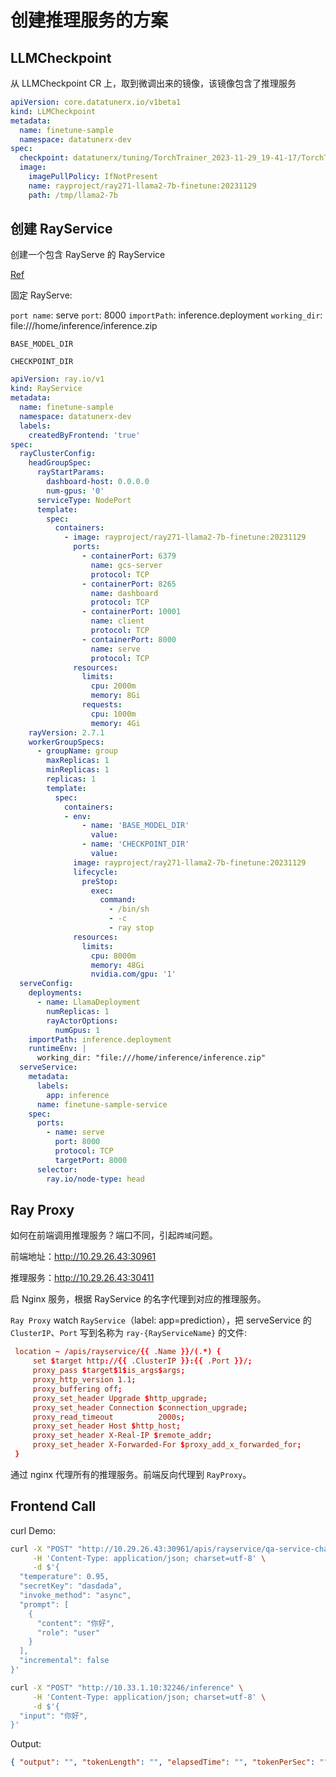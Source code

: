 # 创建推理服务的方案

## LLMCheckpoint

从 LLMCheckpoint CR 上，取到微调出来的镜像，该镜像包含了推理服务

```yaml
apiVersion: core.datatunerx.io/v1beta1
kind: LLMCheckpoint
metadata:
  name: finetune-sample
  namespace: datatunerx-dev
spec:
  checkpoint: datatunerx/tuning/TorchTrainer_2023-11-29_19-41-17/TorchTrainer_5d9a0_00000_0_2023-11-29_19-41-43/checkpoint_000000
  image:
    imagePullPolicy: IfNotPresent
    name: rayproject/ray271-llama2-7b-finetune:20231129
    path: /tmp/llama2-7b
```

## 创建 RayService

创建一个包含 RayServe 的 RayService

[Ref](ttps://github.com/DataTunerX/utility-server/blob/main/inference/inference.py)

固定 RayServe:

`port name`: serve
`port`: 8000
`importPath`: inference.deployment
`working_dir`: file:///home/inference/inference.zip

`BASE_MODEL_DIR`

`CHECKPOINT_DIR`

```yaml
apiVersion: ray.io/v1
kind: RayService
metadata:
  name: finetune-sample
  namespace: datatunerx-dev
  labels:
    createdByFrontend: 'true'
spec:
  rayClusterConfig:
    headGroupSpec:
      rayStartParams:
        dashboard-host: 0.0.0.0
        num-gpus: '0'
      serviceType: NodePort
      template:
        spec:
          containers:
            - image: rayproject/ray271-llama2-7b-finetune:20231129
              ports:
                - containerPort: 6379
                  name: gcs-server
                  protocol: TCP
                - containerPort: 8265
                  name: dashboard
                  protocol: TCP
                - containerPort: 10001
                  name: client
                  protocol: TCP
                - containerPort: 8000
                  name: serve
                  protocol: TCP
              resources:
                limits:
                  cpu: 2000m
                  memory: 8Gi
                requests:
                  cpu: 1000m
                  memory: 4Gi
    rayVersion: 2.7.1
    workerGroupSpecs:
      - groupName: group
        maxReplicas: 1
        minReplicas: 1
        replicas: 1
        template:
          spec:
            containers:
            - env:
                - name: 'BASE_MODEL_DIR'
                  value:
                - name: 'CHECKPOINT_DIR'
                  value:
              image: rayproject/ray271-llama2-7b-finetune:20231129
              lifecycle:
                preStop:
                  exec:
                    command:
                      - /bin/sh
                      - -c
                      - ray stop
              resources:
                limits:
                  cpu: 8000m
                  memory: 48Gi
                  nvidia.com/gpu: '1'
  serveConfig:
    deployments:
      - name: LlamaDeployment
        numReplicas: 1
        rayActorOptions:
          numGpus: 1
    importPath: inference.deployment
    runtimeEnv: |
      working_dir: "file:///home/inference/inference.zip"
  serveService:
    metadata:
      labels:
        app: inference
      name: finetune-sample-service
    spec:
      ports:
        - name: serve
          port: 8000
          protocol: TCP
          targetPort: 8000
      selector:
        ray.io/node-type: head
```

## Ray Proxy

如何在前端调用推理服务？端口不同，引起`跨域`问题。

前端地址：<http://10.29.26.43:30961>

推理服务：<http://10.29.26.43:30411>

启 Nginx 服务，根据 RayService 的名字代理到对应的推理服务。

`Ray Proxy` watch `RayService`（label: app=prediction），把 serveService 的 `ClusterIP`、`Port` 写到名称为 `ray-{RayServiceName}` 的文件:

```conf
 location ~ /apis/rayservice/{{ .Name }}/(.*) {
     set $target http://{{ .ClusterIP }}:{{ .Port }}/;
     proxy_pass $target$1$is_args$args;
     proxy_http_version 1.1;
     proxy_buffering off;
     proxy_set_header Upgrade $http_upgrade;
     proxy_set_header Connection $connection_upgrade;
     proxy_read_timeout          2000s;
     proxy_set_header Host $http_host;
     proxy_set_header X-Real-IP $remote_addr;
     proxy_set_header X-Forwarded-For $proxy_add_x_forwarded_for;
 }
```

通过 nginx 代理所有的推理服务。前端反向代理到 `RayProxy`。

## Frontend Call

curl Demo:

```bash
curl -X "POST" "http://10.29.26.43:30961/apis/rayservice/qa-service-chatglm3/embeddings/QuestionAnswer?stream=true" \
     -H 'Content-Type: application/json; charset=utf-8' \
     -d $'{
  "temperature": 0.95,
  "secretKey": "dasdada",
  "invoke_method": "async",
  "prompt": [
    {
      "content": "你好",
      "role": "user"
    }
  ],
  "incremental": false
}'
```

```bash
curl -X "POST" "http://10.33.1.10:32246/inference" \
     -H 'Content-Type: application/json; charset=utf-8' \
     -d $'{
  "input": "你好",
}'
```

Output:

```json
{ "output": "", "tokenLength": "", "elapsedTime": "", "tokenPerSec": "" }
```
